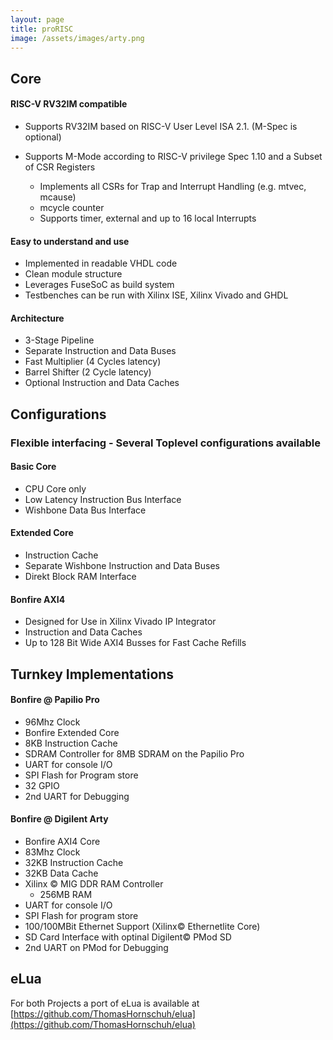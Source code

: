 ```yaml
---
layout: page
title: proRISC
image: /assets/images/arty.png
---
```


## Core

####  RISC-V RV32IM compatible
* Supports RV32IM based on RISC-V User Level  ISA 2.1. (M-Spec is optional)
* Supports M-Mode according to RISC-V privilege Spec 1.10 and a Subset of CSR Registers

   + Implements all CSRs for Trap and Interrupt Handling (e.g. mtvec, mcause)
   + mcycle counter
   + Supports timer, external and up to 16 local Interrupts

####  Easy to understand and use
* Implemented  in  readable VHDL code
* Clean module structure
* Leverages FuseSoC as build system
* Testbenches can be run with Xilinx ISE, Xilinx Vivado and GHDL

#### Architecture
* 3-Stage Pipeline
* Separate Instruction and Data Buses
* Fast Multiplier (4 Cycles latency)
* Barrel Shifter (2 Cycle latency)
* Optional Instruction and Data Caches

## Configurations
### Flexible interfacing - Several Toplevel configurations available

#### Basic Core
* CPU Core only
* Low Latency Instruction Bus Interface
* Wishbone Data Bus Interface

#### Extended Core
* Instruction Cache
* Separate Wishbone Instruction and Data Buses
* Direkt Block RAM Interface

#### Bonfire AXI4
* Designed for Use in Xilinx Vivado IP Integrator
* Instruction and Data Caches
* Up to 128 Bit Wide AXI4 Busses for Fast Cache Refills

## Turnkey Implementations


#### Bonfire @ Papilio Pro

* 96Mhz Clock
* Bonfire Extended Core
* 8KB Instruction Cache
* SDRAM Controller for 8MB SDRAM on the Papilio Pro
* UART for console I/O
* SPI Flash for Program store
* 32 GPIO
* 2nd UART for Debugging


#### Bonfire @ Digilent Arty

* Bonfire AXI4 Core
* 83Mhz Clock
* 32KB Instruction Cache
* 32KB Data Cache
* Xilinx © MIG DDR RAM Controller
  * 256MB RAM
* UART for console I/O
* SPI Flash for program store
* 100/100MBit Ethernet Support (Xilinx© Ethernetlite Core)
* SD Card Interface with optinal Digilent© PMod SD
* 2nd UART on PMod for Debugging


## eLua

 For both Projects a port of eLua is available at [https://github.com/ThomasHornschuh/elua](https://github.com/ThomasHornschuh/elua)
